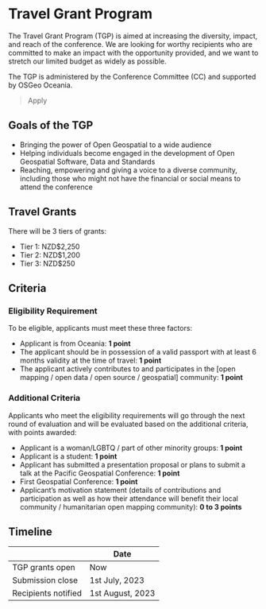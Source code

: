 <!-- title should be Travel Grant Program 
Status: writing -->
# Travel Grant Program #
The Travel Grant Program (TGP) is aimed at increasing the diversity, impact, and reach of the conference. We are looking for worthy recipients who are committed to make an impact with the opportunity provided, and we want to stretch our limited budget as widely as possible.

The TGP is administered by the Conference Committee (CC) and supported by OSGeo Oceania. 
<!-- Applications will be accepted until DD Month 2023. -->
> Apply

## Goals of the TGP ##
- Bringing the power of Open Geospatial to a wide audience
- Helping individuals become engaged in the development of Open Geospatial Software, Data and Standards
- Reaching, empowering and giving a voice to a diverse community, including those who might not have the financial or social means to attend the conference
## Travel Grants ##
There will be 3 tiers of grants:
- Tier 1: NZD$2,250
- Tier 2: NZD$1,200
- Tier 3: NZD$250
## Criteria ##
### Eligibility Requirement ###
To be eligible, applicants must meet these three factors:
- Applicant is from Oceania: **1 point**
- The applicant should be in possession of a valid passport with at least 6 months validity at the time of travel: **1 point**
- The applicant actively contributes to and participates in the [open mapping / open data / open source / geospatial] community: **1 point**
### Additional Criteria ###
Applicants who meet the eligibility requirements will go through the next round of evaluation and will be evaluated based on the additional criteria, with points awarded:
- Applicant is a woman/LGBTQ / part of other minority groups: **1 point**
- Applicant is a student: **1 point**
- Applicant has submitted a presentation proposal or plans to submit a talk at the Pacific Geospatial Conference: **1 point**
- First Geospatial Conference: **1 point**
- Applicant’s motivation statement (details of contributions and participation as well as how their attendance will benefit their local community / humanitarian open mapping community): **0 to 3 points**
## Timeline ##
|  | Date |
| --- | --- |
|TGP grants open | Now |
| Submission close | 1st July, 2023 |
| Recipients notified | 1st August, 2023 |

